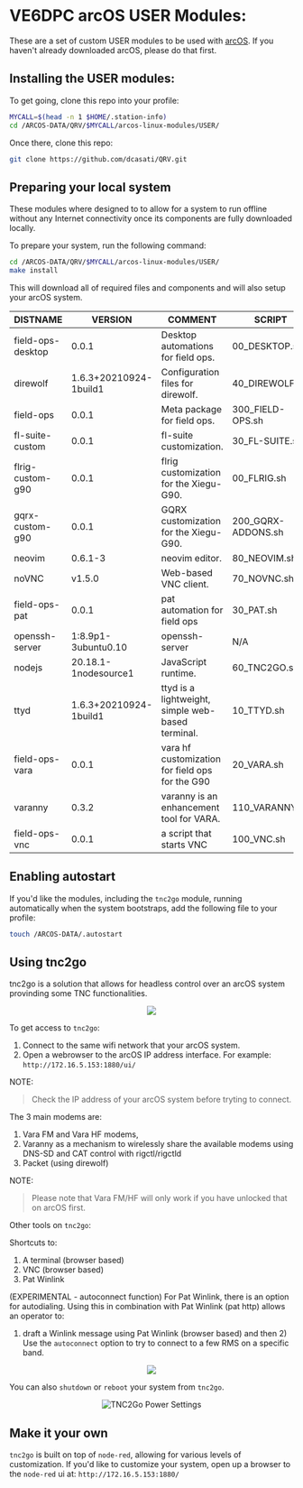 # VE6DPC arcOS USER Modules:

These are a set of custom USER modules to be used with [arcOS](https://arcos-linux.com/). If you haven't already downloaded arcOS, please do that first.

## Installing the USER modules:
To get going, clone this repo into your profile:

```bash
MYCALL=$(head -n 1 $HOME/.station-info)
cd /ARCOS-DATA/QRV/$MYCALL/arcos-linux-modules/USER/
```
Once there, clone this repo:

```bash
git clone https://github.com/dcasati/QRV.git
```

## Preparing your local system
These modules where designed to to allow for a system to run offline without any Internet connectivity once its components are fully downloaded locally. 

To prepare your system, run the following command:

```bash
cd /ARCOS-DATA/QRV/$MYCALL/arcos-linux-modules/USER/
make install
```

This will download all of required files and components and will also setup your arcOS system. 

| DISTNAME            | VERSION                     | COMMENT                                                         | SCRIPT                |
|---------------------|-----------------------------|-----------------------------------------------------------------|-----------------------|
| field-ops-desktop   | 0.0.1                       | Desktop automations for field ops.                              | 00_DESKTOP.sh        |
| direwolf            | 1.6.3+20210924-1build1     | Configuration files for direwolf.                               | 40_DIREWOLF.sh       |
| field-ops           | 0.0.1                       | Meta package for field ops.                                   | 300_FIELD-OPS.sh     |
| fl-suite-custom     | 0.0.1                       | fl-suite customization.                                         | 30_FL-SUITE.sh       |
| flrig-custom-g90    | 0.0.1                       | flrig customization for the Xiegu-G90.                         | 00_FLRIG.sh          |
| gqrx-custom-g90     | 0.0.1                       | GQRX customization for the Xiegu-G90.                          | 200_GQRX-ADDONS.sh   |
| neovim              | 0.6.1-3                    | neovim editor.                                                   | 80_NEOVIM.sh         |
| noVNC               | v1.5.0                     | Web-based VNC client.                                                             | 70_NOVNC.sh          |
| field-ops-pat       | 0.0.1                       | pat automation for field ops                                    | 30_PAT.sh            |
| openssh-server      | 1:8.9p1-3ubuntu0.10         | openssh-server                                                  | N/A                  |
| nodejs              | 20.18.1-1nodesource1       |  JavaScript runtime.                                            | 60_TNC2GO.sh         |
| ttyd                | 1.6.3+20210924-1build1     | ttyd is a lightweight, simple web-based terminal.               | 10_TTYD.sh           |
| field-ops-vara      | 0.0.1                       | vara hf customization for field ops for the G90                | 20_VARA.sh           |
| varanny             | 0.3.2                       | varanny is an enhancement tool for VARA.                       | 110_VARANNY.sh       |
| field-ops-vnc       | 0.0.1                       | a script that starts VNC                                        | 100_VNC.sh           |

## Enabling autostart
If you'd like the modules, including the `tnc2go` module, running automatically when the system bootstraps, add the following file to your profile:

```bash
touch /ARCOS-DATA/.autostart 
```
## Using tnc2go

tnc2go is a solution that allows for headless control over an arcOS system provinding some TNC functionalities. 

<p align="center">
  <img 
    src="https://github.com/dcasati/QRV/blob/main/assets/tnc2go-main.png" 
    style="max-width: 100%; height: auto;"
</p>

To get access to `tnc2go`:

1. Connect to the same wifi network that your arcOS system. 
2. Open a webrowser to the arcOS IP address interface. For example: `http://172.16.5.153:1880/ui/`

NOTE: 
> Check the IP address of your arcOS system before tryting to connect.

The 3 main modems are:

1. Vara FM and Vara HF modems,
2. Varanny as a mechanism to wirelessly share the available modems using DNS-SD and CAT control with rigctl/rigctld
3. Packet (using direwolf)

NOTE: 
> Please note that Vara FM/HF will only work if you have unlocked that on arcOS first.

Other tools on `tnc2go`:

Shortcuts to:

1. A terminal (browser based)
2. VNC (browser based)
3. Pat Winlink

(EXPERIMENTAL - autoconnect function)
For Pat Winlink, there is an option for autodialing. Using this in combination with Pat Winlink (pat http) allows an operator to:

1) draft a Winlink message using Pat Winlink (browser based) and then 2) Use the `autoconnect` option to try to connect to a few RMS on a specific band.

<p align="center">
  <img 
    src="https://github.com/dcasati/QRV/blob/main/assets/tnc2go-pat-winlink.png" 
    style="max-width: 100%; height: auto;"
</p>

You can also `shutdown` or `reboot` your system from `tnc2go`. 

<p align="center">
  <img 
    src="https://github.com/dcasati/QRV/blob/main/assets/tnc2go-power-settings.png" 
    style="max-width: 100%; height: auto;" 
    alt="TNC2Go Power Settings">
</p>

## Make it your own
`tnc2go` is built on top of `node-red`, allowing for various levels of customization. If you'd like to customize your system, open up a browser to the `node-red` ui at: `http://172.16.5.153:1880/`
